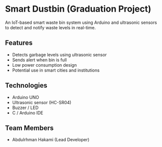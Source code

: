# Smart Dustbin (Graduation Project)

An IoT-based smart waste bin system using Arduino and ultrasonic sensors to detect and notify waste levels in real-time.

## Features
- Detects garbage levels using ultrasonic sensor
- Sends alert when bin is full
- Low power consumption design
- Potential use in smart cities and institutions

## Technologies
- Arduino UNO
- Ultrasonic sensor (HC-SR04)
- Buzzer / LED
- C / Arduino IDE

## Team Members
- Abdulrhman Hakami (Lead Developer)
